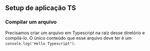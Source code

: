 ## Setup de aplicação TS

### Compilar um arquivo

Precisamos criar um arquivo em Typescript na raiz desse diretório e compilá-lo. O único conteúdo que esse arquivo deve ter é um `console.log('Hello Typescript")`.
